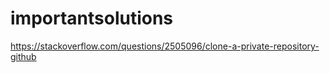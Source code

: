 # importantsolutions

https://stackoverflow.com/questions/2505096/clone-a-private-repository-github
